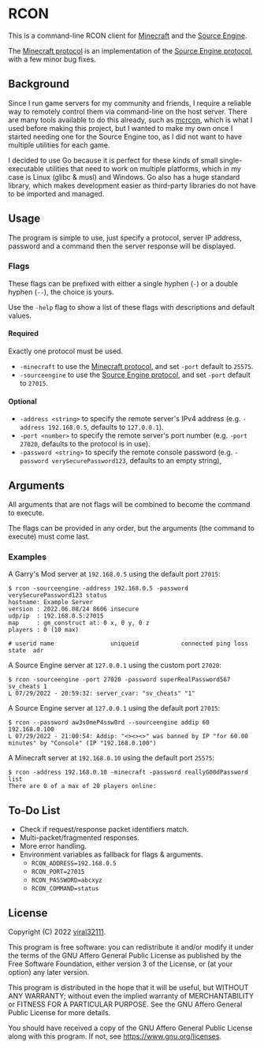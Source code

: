 # RCON

This is a command-line RCON client for [Minecraft](https://minecraft.net) and the [Source Engine](https://wikipedia.org/wiki/Source_(game_engine)).

The [Minecraft protocol](https://wiki.vg/RCON) is an implementation of the [Source Engine protocol](https://developer.valvesoftware.com/wiki/Source_RCON_Protocol), with a few minor bug fixes.

## Background

Since I run game servers for my community and friends, I require a reliable way to remotely control them via command-line on the host server. There are many tools available to do this already, such as [mcrcon](https://github.com/Tiiffi/mcrcon), which is what I used before making this project, but I wanted to make my own once I started needing one for the Source Engine too, as I did not want to have multiple utilities for each game.

I decided to use Go because it is perfect for these kinds of small single-executable utilities that need to work on multiple platforms, which in my case is Linux (glibc & musl) and Windows. Go also has a huge standard library, which makes development easier as third-party libraries do not have to be imported and managed.

## Usage

The program is simple to use, just specify a protocol, server IP address, password and a command then the server response will be displayed.

### Flags

These flags can be prefixed with either a single hyphen (`-`) or a double hyphen (`--`), the choice is yours.

Use the `-help` flag to show a list of these flags with descriptions and default values.

#### Required

Exactly one protocol must be used.

* `-minecraft` to use the [Minecraft protocol](https://wiki.vg/RCON), and set `-port` default to `25575`.
* `-sourceengine` to use the [Source Engine protocol](https://developer.valvesoftware.com/wiki/Source_RCON_Protocol), and set `-port` default to `27015`.

#### Optional

* `-address <string>` to specify the remote server's IPv4 address (e.g. `-address 192.168.0.5`, defaults to `127.0.0.1`).
* `-port <number>` to specify the remote server's port number (e.g. `-port 27020`, defaults to the protocol is in use).
* `-password <string>` to specify the remote console password (e.g. `-password verySecurePassword123`, defaults to an empty string),

## Arguments

All arguments that are not flags will be combined to become the command to execute.

The flags can be provided in any order, but the arguments (the command to execute) must come last.

### Examples

A Garry's Mod server at `192.168.0.5` using the default port `27015`:

```
$ rcon -sourceengine -address 192.168.0.5 -password verySecurePassword123 status
hostname: Example Server
version : 2022.06.08/24 8606 insecure
udp/ip  : 192.168.0.5:27015
map     : gm_construct at: 0 x, 0 y, 0 z
players : 0 (10 max)

# userid name                uniqueid            connected ping loss state  adr
```

A Source Engine server at `127.0.0.1` using the custom port `27020`:

```
$ rcon -sourceengine -port 27020 -password superRealPassword567 sv_cheats 1
L 07/29/2022 - 20:59:32: server_cvar: "sv_cheats" "1"
```

A Source Engine server at `127.0.0.1` using the default port `27015`:

```
$ rcon --password aw3s0meP4ssw0rd --sourceengine addip 60 192.168.0.100
L 07/29/2022 - 21:00:54: Addip: "<><><>" was banned by IP "for 60.00 minutes" by "Console" (IP "192.168.0.100")
```

A Minecraft server at `192.168.0.10` using the default port `25575`:

```
$ rcon -address 192.168.0.10 -minecraft -password reallyG00dPassword list
There are 0 of a max of 20 players online:
```

## To-Do List

* Check if request/response packet identifiers match.
* Multi-packet/fragmented responses.
* More error handling.
* Environment variables as fallback for flags & arguments.
  * `RCON_ADDRESS=192.168.0.5`
  * `RCON_PORT=27015`
  * `RCON_PASSWORD=abcxyz`
  * `RCON_COMMAND=status`

## License

Copyright (C) 2022 [viral32111](https://viral32111.com).

This program is free software: you can redistribute it and/or modify
it under the terms of the GNU Affero General Public License as
published by the Free Software Foundation, either version 3 of the
License, or (at your option) any later version.

This program is distributed in the hope that it will be useful,
but WITHOUT ANY WARRANTY; without even the implied warranty of
MERCHANTABILITY or FITNESS FOR A PARTICULAR PURPOSE. See the
GNU Affero General Public License for more details.

You should have received a copy of the GNU Affero General Public License
along with this program. If not, see https://www.gnu.org/licenses.
